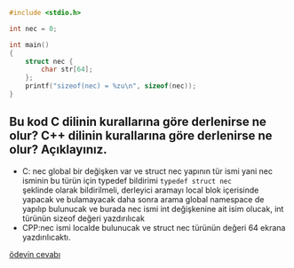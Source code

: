 ```cpp
#include <stdio.h>

int nec = 0;

int main()
{
	struct nec {
		char str[64];
	};
	printf("sizeof(nec) = %zu\n", sizeof(nec));
}

```
## Bu kod C dilinin kurallarına göre derlenirse ne olur? C++ dilinin kurallarına göre derlenirse ne olur? Açıklayınız.
- C: nec global bir değişken var ve struct nec yapının tür ismi yani nec isminin bu türün için typedef bildirimi <code>typedef struct nec </code> şeklinde
olarak bildirilmeli, derleyici aramayı local blok içerisinde yapacak ve bulamayacak daha sonra arama global namespace de yapılıp bulunucak ve burada 
nec ismi int değişkenine ait isim olucak, int türünün sizeof değeri yazdırılıcak
- CPP:nec ismi localde bulunucak ve struct nec türünün değeri 64 ekrana yazdırılıcaktı.

[ödevin cevabı](https://www.youtube.com/watch?v=gU3s3HMpQyE)
